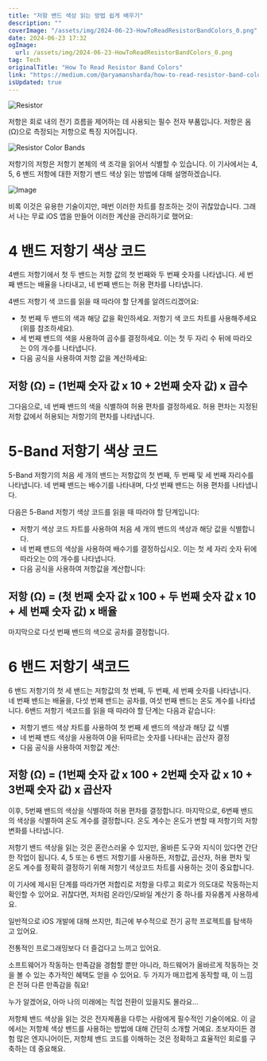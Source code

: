 ```yaml
---
title: "저항 밴드 색상 읽는 방법 쉽게 배우기"
description: ""
coverImage: "/assets/img/2024-06-23-HowToReadResistorBandColors_0.png"
date: 2024-06-23 17:32
ogImage:
  url: /assets/img/2024-06-23-HowToReadResistorBandColors_0.png
tag: Tech
originalTitle: "How To Read Resistor Band Colors"
link: "https://medium.com/@aryamansharda/how-to-read-resistor-band-colors-b65a9013d630"
isUpdated: true
---
```


![Resistor](/assets/img/2024-06-23-HowToReadResistorBandColors_0.png)

저항은 회로 내의 전기 흐름을 제어하는 데 사용되는 필수 전자 부품입니다. 저항은 옴(Ω)으로 측정되는 저항으로 특징 지어집니다.

![Resistor Color Bands](/assets/img/2024-06-23-HowToReadResistorBandColors_1.png)

저항기의 저항은 저항기 본체의 색 조각을 읽어서 식별할 수 있습니다. 이 기사에서는 4, 5, 6 밴드 저항에 대한 저항기 밴드 색상 읽는 방법에 대해 설명하겠습니다.

<!-- cozy-coder - 수평 -->

<ins class="adsbygoogle"
     style="display:block"
     data-ad-client="ca-pub-4877378276818686"
     data-ad-slot="1107185301"
     data-ad-format="auto"
     data-full-width-responsive="true"></ins>

<script>
     (adsbygoogle = window.adsbygoogle || []).push({});
</script>

![Image](https://miro.medium.com/v2/resize:fit:1096/0*He1_5wkKjnFY2Qm5.gif)

비록 이것은 유용한 기술이지만, 매번 이러한 차트를 참조하는 것이 귀찮았습니다. 그래서 나는 무료 iOS 앱을 만들어 이러한 계산을 관리하기로 했어요:

# 4 밴드 저항기 색상 코드

4밴드 저항기에서 첫 두 밴드는 저항 값의 첫 번째와 두 번째 숫자를 나타냅니다. 세 번째 밴드는 배율을 나타내고, 네 번째 밴드는 허용 편차를 나타냅니다.

<!-- cozy-coder - 수평 -->

<ins class="adsbygoogle"
     style="display:block"
     data-ad-client="ca-pub-4877378276818686"
     data-ad-slot="1107185301"
     data-ad-format="auto"
     data-full-width-responsive="true"></ins>

<script>
     (adsbygoogle = window.adsbygoogle || []).push({});
</script>

4밴드 저항기 색 코드를 읽을 때 따라야 할 단계를 알려드리겠어요:

- 첫 번째 두 밴드의 색과 해당 값을 확인하세요. 저항기 색 코드 차트를 사용해주세요 (위를 참조하세요).
- 세 번째 밴드의 색을 사용하여 곱수를 결정하세요. 이는 첫 두 자리 수 뒤에 따라오는 0의 개수를 나타냅니다.
- 다음 공식을 사용하여 저항 값을 계산하세요:

## 저항 (Ω) = (1번째 숫자 값 x 10 + 2번째 숫자 값) x 곱수

그다음으로, 네 번째 밴드의 색을 식별하여 허용 편차를 결정하세요. 허용 편차는 지정된 저항 값에서 허용되는 저항기의 편차를 나타냅니다.

<!-- cozy-coder - 수평 -->

<ins class="adsbygoogle"
     style="display:block"
     data-ad-client="ca-pub-4877378276818686"
     data-ad-slot="1107185301"
     data-ad-format="auto"
     data-full-width-responsive="true"></ins>

<script>
     (adsbygoogle = window.adsbygoogle || []).push({});
</script>

# 5-Band 저항기 색상 코드

5-Band 저항기의 처음 세 개의 밴드는 저항값의 첫 번째, 두 번째 및 세 번째 자리수를 나타냅니다. 네 번째 밴드는 배수기를 나타내며, 다섯 번째 밴드는 허용 편차를 나타냅니다.

다음은 5-Band 저항기 색상 코드를 읽을 때 따라야 할 단계입니다:

- 저항기 색상 코드 차트를 사용하여 처음 세 개의 밴드의 색상과 해당 값을 식별합니다.
- 네 번째 밴드의 색상을 사용하여 배수기를 결정하십시오. 이는 첫 세 자리 숫자 뒤에 따라오는 0의 개수를 나타냅니다.
- 다음 공식을 사용하여 저항값을 계산합니다:

<!-- cozy-coder - 수평 -->

<ins class="adsbygoogle"
     style="display:block"
     data-ad-client="ca-pub-4877378276818686"
     data-ad-slot="1107185301"
     data-ad-format="auto"
     data-full-width-responsive="true"></ins>

<script>
     (adsbygoogle = window.adsbygoogle || []).push({});
</script>

## 저항 (Ω) = (첫 번째 숫자 값 x 100 + 두 번째 숫자 값 x 10 + 세 번째 숫자 값) x 배율

마지막으로 다섯 번째 밴드의 색으로 공차를 결정합니다.

# 6 밴드 저항기 색코드

6 밴드 저항기의 첫 세 밴드는 저항값의 첫 번째, 두 번째, 세 번째 숫자를 나타냅니다. 네 번째 밴드는 배율을, 다섯 번째 밴드는 공차를, 여섯 번째 밴드는 온도 계수를 나타냅니다. 6밴드 저항기 색코드를 읽을 때 따라야 할 단계는 다음과 같습니다:

<!-- cozy-coder - 수평 -->

<ins class="adsbygoogle"
     style="display:block"
     data-ad-client="ca-pub-4877378276818686"
     data-ad-slot="1107185301"
     data-ad-format="auto"
     data-full-width-responsive="true"></ins>

<script>
     (adsbygoogle = window.adsbygoogle || []).push({});
</script>

- 저항기 밴드 색상 차트를 사용하여 첫 번째 세 밴드의 색상과 해당 값 식별
- 네 번째 밴드 색상을 사용하여 0을 뒤따르는 숫자를 나타내는 곱산자 결정
- 다음 공식을 사용하여 저항값 계산:

## 저항 (Ω) = (1번째 숫자 값 x 100 + 2번째 숫자 값 x 10 + 3번째 숫자 값) x 곱산자

이후, 5번째 밴드의 색상을 식별하여 허용 편차를 결정합니다. 마지막으로, 6번째 밴드의 색상을 식별하여 온도 계수를 결정합니다. 온도 계수는 온도가 변할 때 저항기의 저항 변화를 나타냅니다.

저항기 밴드 색상을 읽는 것은 혼란스러울 수 있지만, 올바른 도구와 지식이 있다면 간단한 작업이 됩니다. 4, 5 또는 6 밴드 저항기를 사용하든, 저항값, 곱산자, 허용 편차 및 온도 계수를 정확히 결정하기 위해 저항기 색상코드 차트를 사용하는 것이 중요합니다.

<!-- cozy-coder - 수평 -->

<ins class="adsbygoogle"
     style="display:block"
     data-ad-client="ca-pub-4877378276818686"
     data-ad-slot="1107185301"
     data-ad-format="auto"
     data-full-width-responsive="true"></ins>

<script>
     (adsbygoogle = window.adsbygoogle || []).push({});
</script>

이 기사에 제시된 단계를 따라가면 저합리로 저항을 다루고 회로가 의도대로 작동하는지 확인할 수 있어요. 귀찮다면, 저처럼 온라인/모바일 계산기 중 하나를 자유롭게 사용하세요.

일반적으로 iOS 개발에 대해 쓰지만, 최근에 부수적으로 전기 공학 프로젝트를 탐색하고 있어요.

전통적인 프로그래밍보다 더 즐겁다고 느끼고 있어요.

소프트웨어가 작동하는 만족감을 경험할 뿐만 아니라, 하드웨어가 올바르게 작동하는 것을 볼 수 있는 추가적인 혜택도 얻을 수 있어요. 두 가지가 매끄럽게 동작할 때, 이 느낌은 전혀 다른 만족감을 줘요!

<!-- cozy-coder - 수평 -->

<ins class="adsbygoogle"
     style="display:block"
     data-ad-client="ca-pub-4877378276818686"
     data-ad-slot="1107185301"
     data-ad-format="auto"
     data-full-width-responsive="true"></ins>

<script>
     (adsbygoogle = window.adsbygoogle || []).push({});
</script>

누가 알겠어요, 아마 나의 미래에는 직업 전환이 있을지도 몰라요...

저항체 밴드 색상을 읽는 것은 전자제품을 다루는 사람에게 필수적인 기술이에요. 이 글에서는 저항체 색상 밴드를 사용하는 방법에 대해 간단히 소개할 거예요. 초보자이든 경험 많은 엔지니어이든, 저항체 밴드 코드를 이해하는 것은 정확하고 효율적인 회로를 구축하는 데 중요해요.
